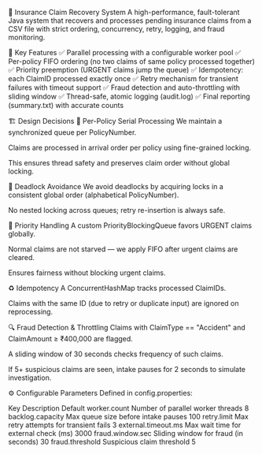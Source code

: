 🚀 Insurance Claim Recovery System
A high-performance, fault-tolerant Java system that recovers and processes pending insurance claims from a CSV file with strict ordering, concurrency, retry, logging, and fraud monitoring.

🧩 Key Features
✅ Parallel processing with a configurable worker pool
✅ Per-policy FIFO ordering (no two claims of same policy processed together)
✅ Priority preemption (URGENT claims jump the queue)
✅ Idempotency: each ClaimID processed exactly once
✅ Retry mechanism for transient failures with timeout support
✅ Fraud detection and auto-throttling with sliding window
✅ Thread-safe, atomic logging (audit.log)
✅ Final reporting (summary.txt) with accurate counts

🏗️ Design Decisions
🔁 Per-Policy Serial Processing
We maintain a synchronized queue per PolicyNumber.

Claims are processed in arrival order per policy using fine-grained locking.

This ensures thread safety and preserves claim order without global locking.

🔐 Deadlock Avoidance
We avoid deadlocks by acquiring locks in a consistent global order (alphabetical PolicyNumber).

No nested locking across queues; retry re-insertion is always safe.

🚨 Priority Handling
A custom PriorityBlockingQueue favors URGENT claims globally.

Normal claims are not starved — we apply FIFO after urgent claims are cleared.

Ensures fairness without blocking urgent claims.

♻️ Idempotency
A ConcurrentHashMap tracks processed ClaimIDs.

Claims with the same ID (due to retry or duplicate input) are ignored on reprocessing.

🔍 Fraud Detection & Throttling
Claims with ClaimType == "Accident" and ClaimAmount ≥ ₹400,000 are flagged.

A sliding window of 30 seconds checks frequency of such claims.

If 5+ suspicious claims are seen, intake pauses for 2 seconds to simulate investigation.

⚙️ Configurable Parameters
Defined in config.properties:

Key	Description	Default
worker.count	Number of parallel worker threads	8
backlog.capacity	Max queue size before intake pauses	100
retry.limit	Max retry attempts for transient fails	3
external.timeout.ms	Max wait time for external check (ms)	3000
fraud.window.sec	Sliding window for fraud (in seconds)	30
fraud.threshold	Suspicious claim threshold	5
